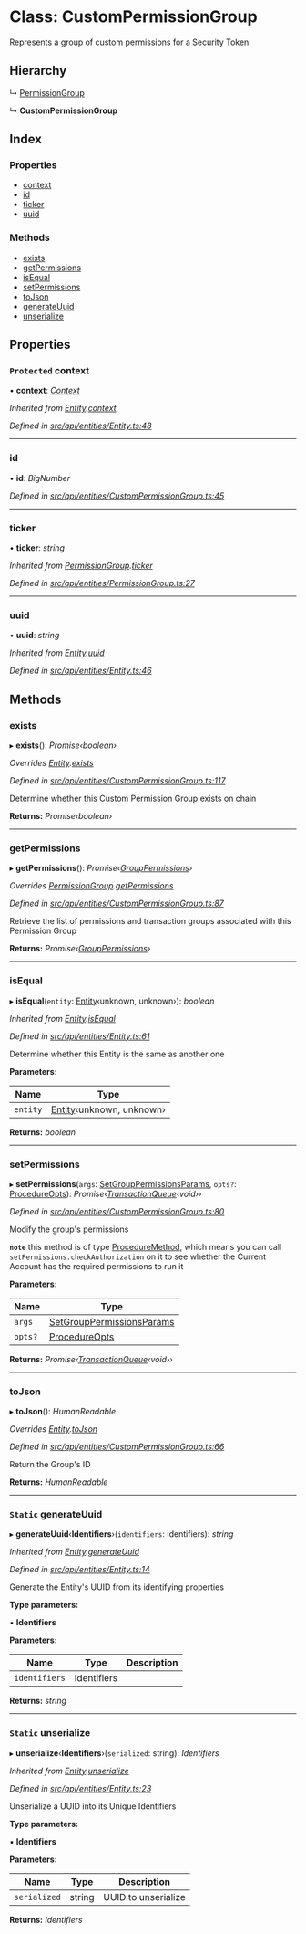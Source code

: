 # Class: CustomPermissionGroup

Represents a group of custom permissions for a Security Token

## Hierarchy

  ↳ [PermissionGroup](permissiongroup.md)

  ↳ **CustomPermissionGroup**

## Index

### Properties

* [context](custompermissiongroup.md#protected-context)
* [id](custompermissiongroup.md#id)
* [ticker](custompermissiongroup.md#ticker)
* [uuid](custompermissiongroup.md#uuid)

### Methods

* [exists](custompermissiongroup.md#exists)
* [getPermissions](custompermissiongroup.md#getpermissions)
* [isEqual](custompermissiongroup.md#isequal)
* [setPermissions](custompermissiongroup.md#setpermissions)
* [toJson](custompermissiongroup.md#tojson)
* [generateUuid](custompermissiongroup.md#static-generateuuid)
* [unserialize](custompermissiongroup.md#static-unserialize)

## Properties

### `Protected` context

• **context**: *[Context](context.md)*

*Inherited from [Entity](entity.md).[context](entity.md#protected-context)*

*Defined in [src/api/entities/Entity.ts:48](https://github.com/PolymathNetwork/polymesh-sdk/blob/44d12f59/src/api/entities/Entity.ts#L48)*

___

###  id

• **id**: *BigNumber*

*Defined in [src/api/entities/CustomPermissionGroup.ts:45](https://github.com/PolymathNetwork/polymesh-sdk/blob/44d12f59/src/api/entities/CustomPermissionGroup.ts#L45)*

___

###  ticker

• **ticker**: *string*

*Inherited from [PermissionGroup](permissiongroup.md).[ticker](permissiongroup.md#ticker)*

*Defined in [src/api/entities/PermissionGroup.ts:27](https://github.com/PolymathNetwork/polymesh-sdk/blob/44d12f59/src/api/entities/PermissionGroup.ts#L27)*

___

###  uuid

• **uuid**: *string*

*Inherited from [Entity](entity.md).[uuid](entity.md#uuid)*

*Defined in [src/api/entities/Entity.ts:46](https://github.com/PolymathNetwork/polymesh-sdk/blob/44d12f59/src/api/entities/Entity.ts#L46)*

## Methods

###  exists

▸ **exists**(): *Promise‹boolean›*

*Overrides [Entity](entity.md).[exists](entity.md#abstract-exists)*

*Defined in [src/api/entities/CustomPermissionGroup.ts:117](https://github.com/PolymathNetwork/polymesh-sdk/blob/44d12f59/src/api/entities/CustomPermissionGroup.ts#L117)*

Determine whether this Custom Permission Group exists on chain

**Returns:** *Promise‹boolean›*

___

###  getPermissions

▸ **getPermissions**(): *Promise‹[GroupPermissions](../globals.md#grouppermissions)›*

*Overrides [PermissionGroup](permissiongroup.md).[getPermissions](permissiongroup.md#abstract-getpermissions)*

*Defined in [src/api/entities/CustomPermissionGroup.ts:87](https://github.com/PolymathNetwork/polymesh-sdk/blob/44d12f59/src/api/entities/CustomPermissionGroup.ts#L87)*

Retrieve the list of permissions and transaction groups associated with this Permission Group

**Returns:** *Promise‹[GroupPermissions](../globals.md#grouppermissions)›*

___

###  isEqual

▸ **isEqual**(`entity`: [Entity](entity.md)‹unknown, unknown›): *boolean*

*Inherited from [Entity](entity.md).[isEqual](entity.md#isequal)*

*Defined in [src/api/entities/Entity.ts:61](https://github.com/PolymathNetwork/polymesh-sdk/blob/44d12f59/src/api/entities/Entity.ts#L61)*

Determine whether this Entity is the same as another one

**Parameters:**

Name | Type |
------ | ------ |
`entity` | [Entity](entity.md)‹unknown, unknown› |

**Returns:** *boolean*

___

###  setPermissions

▸ **setPermissions**(`args`: [SetGroupPermissionsParams](../interfaces/setgrouppermissionsparams.md), `opts?`: [ProcedureOpts](../interfaces/procedureopts.md)): *Promise‹[TransactionQueue](transactionqueue.md)‹void››*

*Defined in [src/api/entities/CustomPermissionGroup.ts:80](https://github.com/PolymathNetwork/polymesh-sdk/blob/44d12f59/src/api/entities/CustomPermissionGroup.ts#L80)*

Modify the group's permissions

**`note`** this method is of type [ProcedureMethod](../interfaces/proceduremethod.md), which means you can call `setPermissions.checkAuthorization`
  on it to see whether the Current Account has the required permissions to run it

**Parameters:**

Name | Type |
------ | ------ |
`args` | [SetGroupPermissionsParams](../interfaces/setgrouppermissionsparams.md) |
`opts?` | [ProcedureOpts](../interfaces/procedureopts.md) |

**Returns:** *Promise‹[TransactionQueue](transactionqueue.md)‹void››*

___

###  toJson

▸ **toJson**(): *HumanReadable*

*Overrides [Entity](entity.md).[toJson](entity.md#abstract-tojson)*

*Defined in [src/api/entities/CustomPermissionGroup.ts:66](https://github.com/PolymathNetwork/polymesh-sdk/blob/44d12f59/src/api/entities/CustomPermissionGroup.ts#L66)*

Return the Group's ID

**Returns:** *HumanReadable*

___

### `Static` generateUuid

▸ **generateUuid**‹**Identifiers**›(`identifiers`: Identifiers): *string*

*Inherited from [Entity](entity.md).[generateUuid](entity.md#static-generateuuid)*

*Defined in [src/api/entities/Entity.ts:14](https://github.com/PolymathNetwork/polymesh-sdk/blob/44d12f59/src/api/entities/Entity.ts#L14)*

Generate the Entity's UUID from its identifying properties

**Type parameters:**

▪ **Identifiers**

**Parameters:**

Name | Type | Description |
------ | ------ | ------ |
`identifiers` | Identifiers |   |

**Returns:** *string*

___

### `Static` unserialize

▸ **unserialize**‹**Identifiers**›(`serialized`: string): *Identifiers*

*Inherited from [Entity](entity.md).[unserialize](entity.md#static-unserialize)*

*Defined in [src/api/entities/Entity.ts:23](https://github.com/PolymathNetwork/polymesh-sdk/blob/44d12f59/src/api/entities/Entity.ts#L23)*

Unserialize a UUID into its Unique Identifiers

**Type parameters:**

▪ **Identifiers**

**Parameters:**

Name | Type | Description |
------ | ------ | ------ |
`serialized` | string | UUID to unserialize  |

**Returns:** *Identifiers*
